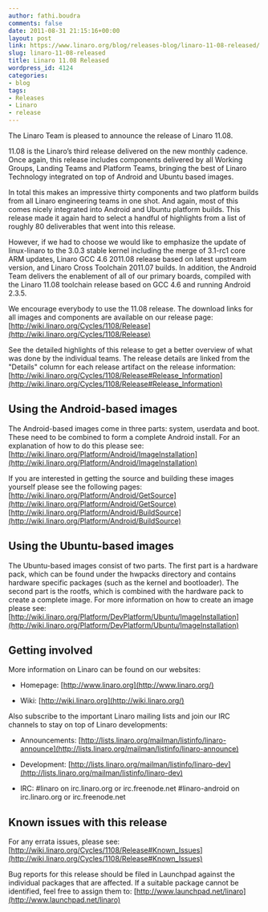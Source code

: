 ```yaml
---
author: fathi.boudra
comments: false
date: 2011-08-31 21:15:16+00:00
layout: post
link: https://www.linaro.org/blog/releases-blog/linaro-11-08-released/
slug: linaro-11-08-released
title: Linaro 11.08 Released
wordpress_id: 4124
categories:
- blog
tags:
- Releases
- Linaro
- release
---
```


The Linaro Team is pleased to announce the release of Linaro 11.08.

11.08 is the Linaro’s third release delivered on the new monthly cadence. Once again, this release includes components delivered by all Working Groups, Landing Teams and Platform Teams, bringing the best of Linaro Technology integrated on top of Android and Ubuntu based images.

In total this makes an impressive thirty components and two platform builds from all Linaro engineering teams in one shot. And again, most of this comes nicely integrated into Android and Ubuntu platform builds. This release made it again hard to select a handful of highlights from a list of roughly 80 deliverables that went into this release.

However, if we had to choose we would like to emphasize the update of linux-linaro to the 3.0.3 stable kernel including the merge of 3.1-rc1 core ARM updates, Linaro GCC 4.6 2011.08 release based on latest upstream version, and Linaro Cross Toolchain 2011.07 builds. In addition, the Android Team delivers the enablement of all of our primary boards, compiled with the Linaro 11.08 toolchain release based on GCC 4.6 and running Android 2.3.5.

We encourage everybody to use the 11.08 release. The download links for all images and components are available on our release page:
[http://wiki.linaro.org/Cycles/1108/Release](http://wiki.linaro.org/Cycles/1108/Release)

See the detailed highlights of this release to get a better overview of what was done by the individual teams. The release details are linked from the "Details" column for each release artifact on the release information:
[http://wiki.linaro.org/Cycles/1108/Release#Release_Information](http://wiki.linaro.org/Cycles/1108/Release#Release_Information)


## Using the Android-based images


The Android-based images come in three parts: system, userdata and boot. These need to be combined to form a complete Android install. For an explanation of how to do this please see:
[http://wiki.linaro.org/Platform/Android/ImageInstallation](http://wiki.linaro.org/Platform/Android/ImageInstallation)

If you are interested in getting the source and building these images yourself please see the following pages:
[http://wiki.linaro.org/Platform/Android/GetSource](http://wiki.linaro.org/Platform/Android/GetSource)
[http://wiki.linaro.org/Platform/Android/BuildSource](http://wiki.linaro.org/Platform/Android/BuildSource)


## Using the Ubuntu-based images


The Ubuntu-based images consist of two parts. The first part is a hardware pack, which can be found under the hwpacks directory and contains hardware specific packages (such as the kernel and bootloader). The second part is the rootfs, which is combined with the hardware pack to create a complete image. For more information on how to create an image please see:
[http://wiki.linaro.org/Platform/DevPlatform/Ubuntu/ImageInstallation](http://wiki.linaro.org/Platform/DevPlatform/Ubuntu/ImageInstallation)


## Getting involved


More information on Linaro can be found on our websites:




  * Homepage: [http://www.linaro.org](http://www.linaro.org/)


  * Wiki: [http://wiki.linaro.org](http://wiki.linaro.org/)


Also subscribe to the important Linaro mailing lists and join our IRC channels to stay on top of Linaro developments:


  * Announcements:
[http://lists.linaro.org/mailman/listinfo/linaro-announce](http://lists.linaro.org/mailman/listinfo/linaro-announce)


  * Development:
[http://lists.linaro.org/mailman/listinfo/linaro-dev](http://lists.linaro.org/mailman/listinfo/linaro-dev)


  * IRC:
#linaro on irc.linaro.org or irc.freenode.net
#linaro-android on irc.linaro.org or irc.freenode.net




## Known issues with this release


For any errata issues, please see:
[http://wiki.linaro.org/Cycles/1108/Release#Known_Issues](http://wiki.linaro.org/Cycles/1108/Release#Known_Issues)

Bug reports for this release should be filed in Launchpad against the individual packages that are affected. If a suitable package cannot be identified, feel free to assign them to:
[http://www.launchpad.net/linaro](http://www.launchpad.net/linaro)
